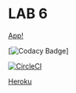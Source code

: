 # LAB 6

[App!](https://lab-app06.herokuapp.com/faces/guess.xhtml)

[![Codacy Badge](https://api.codacy.com/project/badge/Grade/942eb739de5d4b58bd2c2531255272cc)]

[![CircleCI](https://circleci.com/gh/CarlosGomez380/Lab6.svg?style=svg)](https://circleci.com/gh/CarlosGomez380/Lab6)

[Heroku](https://lab-app06.herokuapp.com)
